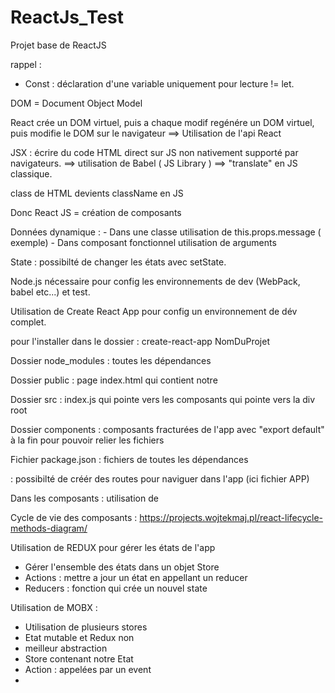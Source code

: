 # ReactJs_Test
Projet base de ReactJS

rappel :
- Const : déclaration d'une variable uniquement pour lecture != let.

DOM = Document Object Model

React crée un DOM virtuel, puis a chaque modif regénére un DOM virtuel, puis modifie le DOM sur le navigateur ==> Utilisation de l'api React

JSX : écrire du code HTML direct sur JS non nativement supporté par navigateurs. ==> utilisation de Babel ( JS Library ) ==> "translate" en JS classique.

class de HTML devients className en JS

Donc React JS = création de composants

Données dynamique : - Dans une classe utilisation de this.props.message ( exemple)
                    - Dans composant fonctionnel utilisation de arguments 
 

State : possibilté de changer les états avec setState.

Node.js nécessaire pour config les environnements de dev (WebPack, babel etc...) et test.


Utilisation de Create React App pour config un environnement de dév complet.

pour l'installer dans le dossier : create-react-app NomDuProjet


Dossier node_modules : toutes les dépendances

Dossier public : page index.html qui contient notre <div id="root">

Dossier src : index.js qui pointe vers les composants qui pointe vers la div root

Dossier components : composants fracturées de l'app avec "export default" à la fin pour pouvoir relier les fichiers

Fichier package.json : fichiers de toutes les dépendances



<BrowserRouter> <Switch> <Route path="/"> </Route> </Switch> </BrowerRouter> : possibilté de créér des routes pour naviguer dans l'app (ici fichier APP)

Dans les composants : utilisation de <NavLink to=""> </Navlink>

Cycle de vie des composants : https://projects.wojtekmaj.pl/react-lifecycle-methods-diagram/


Utilisation de REDUX pour gérer les états de l'app
 - Gérer l'ensemble des états dans un objet Store
 - Actions : mettre a jour un état en appellant un reducer
 - Reducers : fonction qui crée un nouvel state


Utilisation de MOBX : 
- Utilisation de plusieurs stores 
- Etat mutable et Redux non
- meilleur abstraction
- Store contenant notre Etat
- Action : appelées par un event 
- 